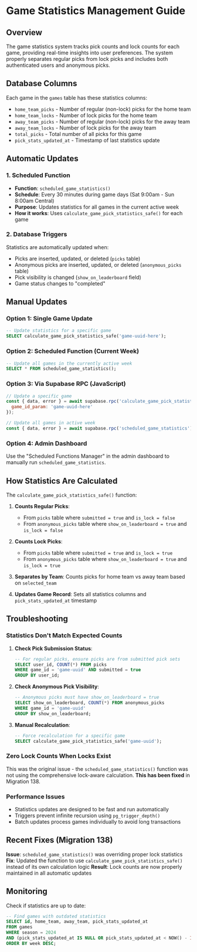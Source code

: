 # Game Statistics Management Guide

## Overview

The game statistics system tracks pick counts and lock counts for each game, providing real-time insights into user preferences. The system properly separates regular picks from lock picks and includes both authenticated users and anonymous picks.

## Database Columns

Each game in the `games` table has these statistics columns:

- `home_team_picks` - Number of regular (non-lock) picks for the home team
- `home_team_locks` - Number of lock picks for the home team
- `away_team_picks` - Number of regular (non-lock) picks for the away team
- `away_team_locks` - Number of lock picks for the away team
- `total_picks` - Total number of all picks for this game
- `pick_stats_updated_at` - Timestamp of last statistics update

## Automatic Updates

### 1. Scheduled Function
- **Function**: `scheduled_game_statistics()`
- **Schedule**: Every 30 minutes during game days (Sat 9:00am - Sun 8:00am Central)
- **Purpose**: Updates statistics for all games in the current active week
- **How it works**: Uses `calculate_game_pick_statistics_safe()` for each game

### 2. Database Triggers
Statistics are automatically updated when:
- Picks are inserted, updated, or deleted (`picks` table)
- Anonymous picks are inserted, updated, or deleted (`anonymous_picks` table)
- Pick visibility is changed (`show_on_leaderboard` field)
- Game status changes to "completed"

## Manual Updates

### Option 1: Single Game Update
```sql
-- Update statistics for a specific game
SELECT calculate_game_pick_statistics_safe('game-uuid-here');
```

### Option 2: Scheduled Function (Current Week)
```sql
-- Update all games in the currently active week
SELECT * FROM scheduled_game_statistics();
```

### Option 3: Via Supabase RPC (JavaScript)
```javascript
// Update a specific game
const { data, error } = await supabase.rpc('calculate_game_pick_statistics_safe', {
  game_id_param: 'game-uuid-here'
});

// Update all games in active week
const { data, error } = await supabase.rpc('scheduled_game_statistics');
```

### Option 4: Admin Dashboard
Use the "Scheduled Functions Manager" in the admin dashboard to manually run `scheduled_game_statistics`.

## How Statistics Are Calculated

The `calculate_game_pick_statistics_safe()` function:

1. **Counts Regular Picks**:
   - From `picks` table where `submitted = true` and `is_lock = false`
   - From `anonymous_picks` table where `show_on_leaderboard = true` and `is_lock = false`

2. **Counts Lock Picks**:
   - From `picks` table where `submitted = true` and `is_lock = true`
   - From `anonymous_picks` table where `show_on_leaderboard = true` and `is_lock = true`

3. **Separates by Team**: Counts picks for home team vs away team based on `selected_team`

4. **Updates Game Record**: Sets all statistics columns and `pick_stats_updated_at` timestamp

## Troubleshooting

### Statistics Don't Match Expected Counts

1. **Check Pick Submission Status**:
   ```sql
   -- For regular picks, ensure picks are from submitted pick sets
   SELECT user_id, COUNT(*) FROM picks
   WHERE game_id = 'game-uuid' AND submitted = true
   GROUP BY user_id;
   ```

2. **Check Anonymous Pick Visibility**:
   ```sql
   -- Anonymous picks must have show_on_leaderboard = true
   SELECT show_on_leaderboard, COUNT(*) FROM anonymous_picks
   WHERE game_id = 'game-uuid'
   GROUP BY show_on_leaderboard;
   ```

3. **Manual Recalculation**:
   ```sql
   -- Force recalculation for a specific game
   SELECT calculate_game_pick_statistics_safe('game-uuid');
   ```

### Zero Lock Counts When Locks Exist

This was the original issue - the `scheduled_game_statistics()` function was not using the comprehensive lock-aware calculation. **This has been fixed** in Migration 138.

### Performance Issues

- Statistics updates are designed to be fast and run automatically
- Triggers prevent infinite recursion using `pg_trigger_depth()`
- Batch updates process games individually to avoid long transactions

## Recent Fixes (Migration 138)

**Issue**: `scheduled_game_statistics()` was overriding proper lock statistics
**Fix**: Updated the function to use `calculate_game_pick_statistics_safe()` instead of its own calculation logic
**Result**: Lock counts are now properly maintained in all automatic updates

## Monitoring

Check if statistics are up to date:
```sql
-- Find games with outdated statistics
SELECT id, home_team, away_team, pick_stats_updated_at
FROM games
WHERE season = 2024
AND (pick_stats_updated_at IS NULL OR pick_stats_updated_at < NOW() - INTERVAL '1 hour')
ORDER BY week DESC;
```
